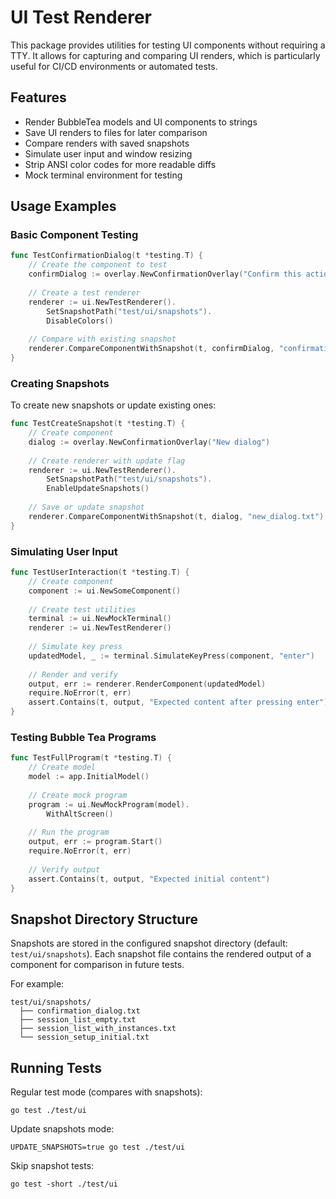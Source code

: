 # UI Test Renderer

This package provides utilities for testing UI components without requiring a TTY. It allows for capturing and comparing UI renders, which is particularly useful for CI/CD environments or automated tests.

## Features

- Render BubbleTea models and UI components to strings
- Save UI renders to files for later comparison
- Compare renders with saved snapshots
- Simulate user input and window resizing
- Strip ANSI color codes for more readable diffs
- Mock terminal environment for testing

## Usage Examples

### Basic Component Testing

```go
func TestConfirmationDialog(t *testing.T) {
    // Create the component to test
    confirmDialog := overlay.NewConfirmationOverlay("Confirm this action?")
    
    // Create a test renderer
    renderer := ui.NewTestRenderer().
        SetSnapshotPath("test/ui/snapshots").
        DisableColors()
    
    // Compare with existing snapshot
    renderer.CompareComponentWithSnapshot(t, confirmDialog, "confirmation_dialog.txt")
}
```

### Creating Snapshots

To create new snapshots or update existing ones:

```go
func TestCreateSnapshot(t *testing.T) {
    // Create component
    dialog := overlay.NewConfirmationOverlay("New dialog")
    
    // Create renderer with update flag
    renderer := ui.NewTestRenderer().
        SetSnapshotPath("test/ui/snapshots").
        EnableUpdateSnapshots()
    
    // Save or update snapshot
    renderer.CompareComponentWithSnapshot(t, dialog, "new_dialog.txt")
}
```

### Simulating User Input

```go
func TestUserInteraction(t *testing.T) {
    // Create component
    component := ui.NewSomeComponent()
    
    // Create test utilities
    terminal := ui.NewMockTerminal()
    renderer := ui.NewTestRenderer()
    
    // Simulate key press
    updatedModel, _ := terminal.SimulateKeyPress(component, "enter")
    
    // Render and verify
    output, err := renderer.RenderComponent(updatedModel)
    require.NoError(t, err)
    assert.Contains(t, output, "Expected content after pressing enter")
}
```

### Testing Bubble Tea Programs

```go
func TestFullProgram(t *testing.T) {
    // Create model
    model := app.InitialModel()
    
    // Create mock program
    program := ui.NewMockProgram(model).
        WithAltScreen()
    
    // Run the program
    output, err := program.Start()
    require.NoError(t, err)
    
    // Verify output
    assert.Contains(t, output, "Expected initial content")
}
```

## Snapshot Directory Structure

Snapshots are stored in the configured snapshot directory (default: `test/ui/snapshots`). Each snapshot file contains the rendered output of a component for comparison in future tests.

For example:
```
test/ui/snapshots/
  ├── confirmation_dialog.txt
  ├── session_list_empty.txt
  ├── session_list_with_instances.txt
  └── session_setup_initial.txt
```

## Running Tests

Regular test mode (compares with snapshots):
```
go test ./test/ui
```

Update snapshots mode:
```
UPDATE_SNAPSHOTS=true go test ./test/ui
```

Skip snapshot tests:
```
go test -short ./test/ui
```